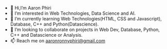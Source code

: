 - 👋 Hi,I’m Aaron Phiri
- 👀 I’m interested in Web Technologies, Data Science and AI.
- 🌱 I’m currently learning Web Technologies(HTML, CSS and Javascript), Database, C++ and Python(Datascience).
- 💞️ I’m looking to collaborate on projects in Web Dev, Database, Python, C++ and Datascience or Analysis.
- 📫 Reach me on aaronronnyphiri@gmail.com

<!---
aaronronnyphiri/aaronronnyphiri is a ✨ special ✨ repository because its `README.md` (this file) appears on your GitHub profile.
You can click the Preview link to take a look at your changes.
--->
